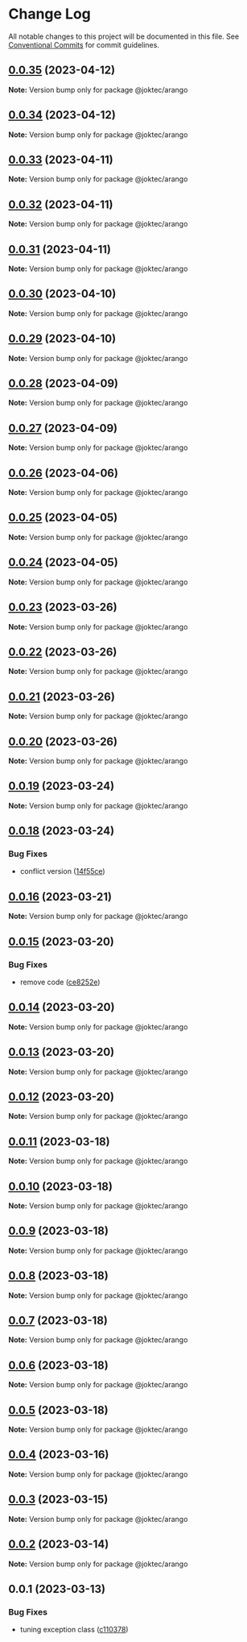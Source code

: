 # Change Log

All notable changes to this project will be documented in this file.
See [Conventional Commits](https://conventionalcommits.org) for commit guidelines.

## [0.0.35](https://github.com/joktec/joktec-monorepo/compare/@joktec/arango@0.0.34...@joktec/arango@0.0.35) (2023-04-12)

**Note:** Version bump only for package @joktec/arango





## [0.0.34](https://github.com/joktec/joktec-monorepo/compare/@joktec/arango@0.0.33...@joktec/arango@0.0.34) (2023-04-12)

**Note:** Version bump only for package @joktec/arango





## [0.0.33](https://github.com/joktec/joktec-monorepo/compare/@joktec/arango@0.0.32...@joktec/arango@0.0.33) (2023-04-11)

**Note:** Version bump only for package @joktec/arango





## [0.0.32](https://github.com/joktec/joktec-monorepo/compare/@joktec/arango@0.0.31...@joktec/arango@0.0.32) (2023-04-11)

**Note:** Version bump only for package @joktec/arango





## [0.0.31](https://github.com/joktec/joktec-monorepo/compare/@joktec/arango@0.0.30...@joktec/arango@0.0.31) (2023-04-11)

**Note:** Version bump only for package @joktec/arango





## [0.0.30](https://github.com/joktec/joktec-monorepo/compare/@joktec/arango@0.0.29...@joktec/arango@0.0.30) (2023-04-10)

**Note:** Version bump only for package @joktec/arango





## [0.0.29](https://github.com/joktec/joktec-monorepo/compare/@joktec/arango@0.0.28...@joktec/arango@0.0.29) (2023-04-10)

**Note:** Version bump only for package @joktec/arango






## [0.0.28](https://github.com/joktec/joktec-monorepo/compare/@joktec/arango@0.0.27...@joktec/arango@0.0.28) (2023-04-09)

**Note:** Version bump only for package @joktec/arango





## [0.0.27](https://github.com/joktec/joktec-monorepo/compare/@joktec/arango@0.0.26...@joktec/arango@0.0.27) (2023-04-09)

**Note:** Version bump only for package @joktec/arango





## [0.0.26](https://github.com/joktec/joktec-monorepo/compare/@joktec/arango@0.0.25...@joktec/arango@0.0.26) (2023-04-06)

**Note:** Version bump only for package @joktec/arango






## [0.0.25](https://github.com/joktec/joktec-monorepo/compare/@joktec/arango@0.0.24...@joktec/arango@0.0.25) (2023-04-05)

**Note:** Version bump only for package @joktec/arango





## [0.0.24](https://github.com/joktec/joktec-monorepo/compare/@joktec/arango@0.0.23...@joktec/arango@0.0.24) (2023-04-05)

**Note:** Version bump only for package @joktec/arango





## [0.0.23](https://github.com/joktec/joktec-monorepo/compare/@joktec/arango@0.0.22...@joktec/arango@0.0.23) (2023-03-26)

**Note:** Version bump only for package @joktec/arango





## [0.0.22](https://github.com/joktec/joktec-monorepo/compare/@joktec/arango@0.0.21...@joktec/arango@0.0.22) (2023-03-26)

**Note:** Version bump only for package @joktec/arango





## [0.0.21](https://github.com/joktec/joktec-monorepo/compare/@joktec/arango@0.0.20...@joktec/arango@0.0.21) (2023-03-26)

**Note:** Version bump only for package @joktec/arango





## [0.0.20](https://github.com/joktec/joktec-monorepo/compare/@joktec/arango@0.0.19...@joktec/arango@0.0.20) (2023-03-26)

**Note:** Version bump only for package @joktec/arango





## [0.0.19](https://github.com/joktec/joktec-monorepo/compare/@joktec/arango@0.0.18...@joktec/arango@0.0.19) (2023-03-24)

**Note:** Version bump only for package @joktec/arango





## [0.0.18](https://github.com/joktec/joktec-monorepo/compare/@joktec/arango@0.0.17...@joktec/arango@0.0.18) (2023-03-24)


### Bug Fixes

* conflict version ([14f55ce](https://github.com/joktec/joktec-monorepo/commit/14f55ce15342ef6033c6af4f27bb16049632e529))





## [0.0.16](https://github.com/joktec/joktec-monorepo/compare/@joktec/arango@0.0.15...@joktec/arango@0.0.16) (2023-03-21)

**Note:** Version bump only for package @joktec/arango





## [0.0.15](https://github.com/joktec/joktec-monorepo/compare/@joktec/arango@0.0.14...@joktec/arango@0.0.15) (2023-03-20)


### Bug Fixes

* remove code ([ce8252e](https://github.com/joktec/joktec-monorepo/commit/ce8252e3357e507895f3b683472c28e82fd60228))





## [0.0.14](https://github.com/joktec/joktec-monorepo/compare/@joktec/arango@0.0.13...@joktec/arango@0.0.14) (2023-03-20)

**Note:** Version bump only for package @joktec/arango





## [0.0.13](https://github.com/joktec/joktec-monorepo/compare/@joktec/arango@0.0.12...@joktec/arango@0.0.13) (2023-03-20)

**Note:** Version bump only for package @joktec/arango





## [0.0.12](https://github.com/joktec/joktec-monorepo/compare/@joktec/arango@0.0.11...@joktec/arango@0.0.12) (2023-03-20)

**Note:** Version bump only for package @joktec/arango





## [0.0.11](https://github.com/joktec/joktec-monorepo/compare/@joktec/arango@0.0.10...@joktec/arango@0.0.11) (2023-03-18)

**Note:** Version bump only for package @joktec/arango





## [0.0.10](https://github.com/joktec/joktec-monorepo/compare/@joktec/arango@0.0.9...@joktec/arango@0.0.10) (2023-03-18)

**Note:** Version bump only for package @joktec/arango





## [0.0.9](https://github.com/joktec/joktec-monorepo/compare/@joktec/arango@0.0.8...@joktec/arango@0.0.9) (2023-03-18)

**Note:** Version bump only for package @joktec/arango





## [0.0.8](https://github.com/joktec/joktec-monorepo/compare/@joktec/arango@0.0.7...@joktec/arango@0.0.8) (2023-03-18)

**Note:** Version bump only for package @joktec/arango





## [0.0.7](https://github.com/joktec/joktec-monorepo/compare/@joktec/arango@0.0.6...@joktec/arango@0.0.7) (2023-03-18)

**Note:** Version bump only for package @joktec/arango





## [0.0.6](https://github.com/joktec/joktec-monorepo/compare/@joktec/arango@0.0.5...@joktec/arango@0.0.6) (2023-03-18)

**Note:** Version bump only for package @joktec/arango





## [0.0.5](https://github.com/joktec/joktec-monorepo/compare/@joktec/arango@0.0.4...@joktec/arango@0.0.5) (2023-03-18)

**Note:** Version bump only for package @joktec/arango





## [0.0.4](https://github.com/joktec/joktec-monorepo/compare/@joktec/arango@0.0.3...@joktec/arango@0.0.4) (2023-03-16)

**Note:** Version bump only for package @joktec/arango





## [0.0.3](https://github.com/joktec/joktec-monorepo/compare/@joktec/arango@0.0.2...@joktec/arango@0.0.3) (2023-03-15)

**Note:** Version bump only for package @joktec/arango





## [0.0.2](https://github.com/joktec/joktec-monorepo/compare/@joktec/arango@0.0.1...@joktec/arango@0.0.2) (2023-03-14)

**Note:** Version bump only for package @joktec/arango





## 0.0.1 (2023-03-13)


### Bug Fixes

* tuning exception class ([c110378](https://github.com/joktec/joktec-monorepo/commit/c1103784a69c6f4c911515544e783a7e76f069d9))
